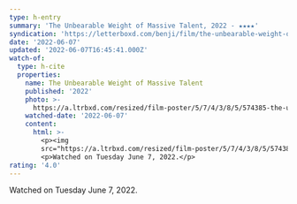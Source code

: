 ```yaml
---
type: h-entry
summary: 'The Unbearable Weight of Massive Talent, 2022 - ★★★★'
syndication: 'https://letterboxd.com/benji/film/the-unbearable-weight-of-massive-talent/'
date: '2022-06-07'
updated: '2022-06-07T16:45:41.000Z'
watch-of:
  type: h-cite
  properties:
    name: The Unbearable Weight of Massive Talent
    published: '2022'
    photo: >-
      https://a.ltrbxd.com/resized/film-poster/5/7/4/3/8/5/574385-the-unbearable-weight-of-massive-talent-0-600-0-900-crop.jpg?v=2c49da09f3
    watched-date: '2022-06-07'
    content:
      html: >-
        <p><img
        src="https://a.ltrbxd.com/resized/film-poster/5/7/4/3/8/5/574385-the-unbearable-weight-of-massive-talent-0-600-0-900-crop.jpg?v=2c49da09f3"/></p>
        <p>Watched on Tuesday June 7, 2022.</p>
rating: '4.0'
---
```

Watched on Tuesday June 7, 2022.
